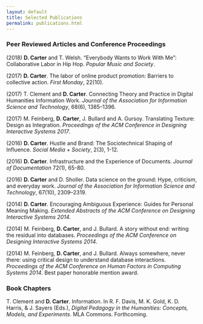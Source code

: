 ```yaml
---
layout: default
title: Selected Publications
permalink: publications.html
---
```


### Peer Reviewed Articles and Conference Proceedings

(2018) **D. Carter** and T. Welsh. “Everybody Wants to Work With Me”: Collaborative Labor in Hip Hop. *Popular Music and Society*.

(2017) **D. Carter**. The labor of online product promotion: Barriers to collective action. *First Monday*, 22(10).

(2017) T. Clement and **D. Carter**. Connecting Theory and Practice in Digital Humanities Information Work. *Journal of the Association for Information Science and Technology*, 68(6), 1385–1396.

(2017) M. Feinberg, **D. Carter**, J. Bullard and A. Gursoy. Translating Texture: Design as Integration. *Proceedings of the ACM Conference in Designing Interactive Systems 2017*.

(2016) **D. Carter**. Hustle and Brand: The Sociotechnical Shaping of Influence. *Social Media + Society*, 2(3), 1-12.

(2016) **D. Carter**. Infrastructure and the Experience of Documents. *Journal of Documentation* 72(1), 65-80.

(2016) **D. Carter** and D. Sholler. Data science on the ground: Hype, criticism, and everyday work. *Journal of the Association for Information Science and Technology*, 67(10), 2309–2319.

(2014) **D. Carter**. Encouraging Ambiguous Experience: Guides for Personal Meaning Making. *Extended Abstracts of the ACM Conference on Designing Interactive Systems 2014*.

(2014) M. Feinberg, **D. Carter**, and J. Bullard. A story without end: writing the residual into databases. *Proceedings of the ACM Conference on Designing Interactive Systems 2014*.

(2014) M. Feinberg, **D. Carter**, and J. Bullard. Always somewhere, never there: using critical design to understand database interactions. *Proceedings of the ACM Conference on Human Factors in Computing Systems 2014*. Best paper honorable mention award.

### Book Chapters

T. Clement and **D. Carter**. Information. In R. F. Davis, M. K. Gold, K. D. Harris, & J. Sayers (Eds.), *Digital Pedagogy in the Humanities: Concepts, Models, and Experiments*. MLA Commons. Forthcoming.
